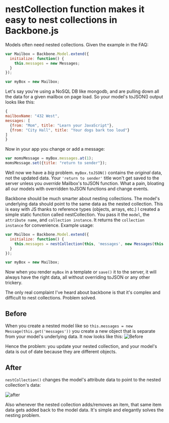 # nestCollection function makes it easy to nest collections in Backbone.js

Models often need nested collections. Given the example in the FAQ:

```javascript
var Mailbox = Backbone.Model.extend({
  initialize: function() {
    this.messages = new Messages;
  }
});

var myBox = new Mailbox;

```

Let's say you're using a NoSQL DB like mongodb, and are pulling down all the data for a given mailbox on page load. So your model's toJSON() output looks like this:

```javascript
{
mailboxName: "432 West",
messages: [
  {from: "Mom", title: "Learn your JavaScript"},
  {from: "City Hall", title: "Your dogs bark too loud"}
]
}
```

Now in your app you change or add a message:

```javascript
var momsMessage = myBox.messages.at(1);
momsMessage.set({title: "return to sender"});
```

Well now we have a *big* problem. `myBox.toJSON()` contains the *original* data, not the updated data. Your `'return to sender'` title won't get saved to the server unless you *override* Mailbox's toJSON function. What a pain, bloating all our models with overridden toJSON functions and change events. 

Backbone should be much smarter about nesting collections. The model's underlying data should point to the same data as the nested collection. This is easy with JS thanks to reference types (objects, arrays, etc.)
I created a simple static function called nestCollection. You pass it the `model`, the `attribute name`, and `collection instance`. It returns the `collection instance` for convenience. Example usage:

```javascript
var Mailbox = Backbone.Model.extend({
  initialize: function() {
    this.messages = nestCollection(this, 'messages', new Messages(this.get('messages')));
  }
});

var myBox = new Mailbox;

```

Now when you render `myBox` in a template or `save()` it to the server, it will always have the right data, all without overriding toJSON or any other trickery. 

The only real complaint I've heard about backbone is that it's complex and difficult to nest collections. Problem solved. 

## Before

When you create a nested model like so `this.messages = new Message(this.get('messages'))` you create a new object that is separate from your model's underlying data. It now looks like this:
![Before](http://dl.dropbox.com/u/3098507/before.png)

Hence the problem: you update your nested collection, and your model's data is out of date because they are different objects. 

## After

`nestCollection()` changes the model's attribute data to point to the nested collection's data:

![after](http://dl.dropbox.com/u/3098507/after.png)

Also whenever the nested collection adds/removes an item, that same item data gets added back to the model data. It's simple and elegantly solves the nesting problem. 

